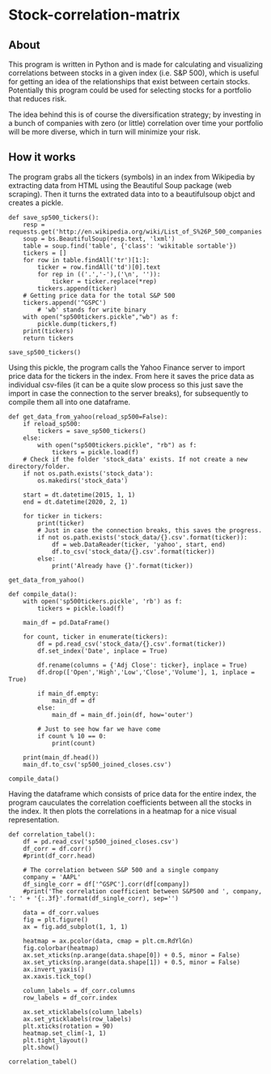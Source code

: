 # Stock-correlation-matrix

## About
This program is written in Python and is made for calculating and visualizing correlations between stocks in a given index (i.e. S&P 500), which is useful for getting an idea of the relationships that exist between certain stocks. Potentially this program could be used for selecting stocks for a portfolio that reduces risk. 

The idea behind this is of course the diversification strategy; by investing in a bunch of companies with zero (or little) correlation over time your portfolio will be more diverse, which in turn will minimize your risk. 

## How it works
The program grabs all the tickers (symbols) in an index from Wikipedia by extracting data from HTML using the Beautiful Soup package (web scraping). Then it turns the extrated data into to a beautifulsoup objct and creates a pickle.
```
def save_sp500_tickers():
    resp = requests.get('http://en.wikipedia.org/wiki/List_of_S%26P_500_companies')
    soup = bs.BeautifulSoup(resp.text, 'lxml')
    table = soup.find('table', {'class': 'wikitable sortable'})
    tickers = []
    for row in table.findAll('tr')[1:]:
        ticker = row.findAll('td')[0].text
        for rep in (('.','-'),('\n', '')):
            ticker = ticker.replace(*rep)
        tickers.append(ticker)
    # Getting price data for the total S&P 500
    tickers.append('^GSPC')
        # 'wb' stands for write binary
    with open("sp500tickers.pickle","wb") as f:
        pickle.dump(tickers,f)
    print(tickers)
    return tickers

save_sp500_tickers()
```
Using this pickle, the program calls the Yahoo Finance server to import price data for the tickers in the index. From here it saves the price data as individual csv-files (it can be a quite slow process so this just save the import in case the connection to the server breaks), for subsequently to compile them all into one dataframe. 
```
def get_data_from_yahoo(reload_sp500=False):
    if reload_sp500:
        tickers = save_sp500_tickers()
    else:
        with open("sp500tickers.pickle", "rb") as f:
            tickers = pickle.load(f)
    # Check if the folder 'stock_data' exists. If not create a new directory/folder.
    if not os.path.exists('stock_data'):
        os.makedirs('stock_data')

    start = dt.datetime(2015, 1, 1)
    end = dt.datetime(2020, 2, 1)

    for ticker in tickers:
        print(ticker)
        # Just in case the connection breaks, this saves the progress.
        if not os.path.exists('stock_data/{}.csv'.format(ticker)):
            df = web.DataReader(ticker, 'yahoo', start, end)
            df.to_csv('stock_data/{}.csv'.format(ticker))
        else:
            print('Already have {}'.format(ticker))

get_data_from_yahoo()

def compile_data():
    with open('sp500tickers.pickle', 'rb') as f:
        tickers = pickle.load(f)

    main_df = pd.DataFrame()

    for count, ticker in enumerate(tickers):
        df = pd.read_csv('stock_data/{}.csv'.format(ticker))
        df.set_index('Date', inplace = True)

        df.rename(columns = {'Adj Close': ticker}, inplace = True)
        df.drop(['Open','High','Low','Close','Volume'], 1, inplace = True)

        if main_df.empty:
            main_df = df
        else:
            main_df = main_df.join(df, how='outer')

        # Just to see how far we have come
        if count % 10 == 0:
            print(count)

    print(main_df.head())
    main_df.to_csv('sp500_joined_closes.csv')

compile_data()
```
Having the dataframe which consists of price data for the entire index, the program cauculates the correlation coefficients between all the stocks in the index. It then plots the correlations in a heatmap for a nice visual representation. 
```
def correlation_tabel():
    df = pd.read_csv('sp500_joined_closes.csv')
    df_corr = df.corr()
    #print(df_corr.head)

    # The correlation between S&P 500 and a single company
    company = 'AAPL'
    df_single_corr = df['^GSPC'].corr(df[company])
    #print('The correlation coefficient between S&P500 and ', company, ': ' + '{:.3f}'.format(df_single_corr), sep='')

    data = df_corr.values
    fig = plt.figure()
    ax = fig.add_subplot(1, 1, 1)

    heatmap = ax.pcolor(data, cmap = plt.cm.RdYlGn)
    fig.colorbar(heatmap)
    ax.set_xticks(np.arange(data.shape[0]) + 0.5, minor = False)
    ax.set_yticks(np.arange(data.shape[1]) + 0.5, minor = False)
    ax.invert_yaxis()
    ax.xaxis.tick_top()

    column_labels = df_corr.columns
    row_labels = df_corr.index

    ax.set_xticklabels(column_labels)
    ax.set_yticklabels(row_labels)
    plt.xticks(rotation = 90)
    heatmap.set_clim(-1, 1)
    plt.tight_layout()
    plt.show()

correlation_tabel()
```
